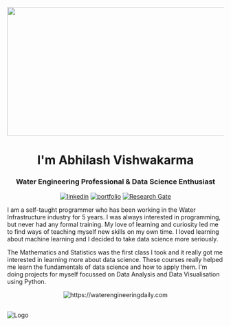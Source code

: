 <div align="center">
  <img src="https://media.giphy.com/media/dWesBcTLavkZuG35MI/giphy.gif" width="600" height="300"/>
</div>


<h1 align="center">I'm Abhilash Vishwakarma</h1>
<h3 align="center">Water Engineering Professional & Data Science Enthusiast</h3>

<div align="center">
  
[![linkedin](https://img.shields.io/badge/linkedin-0A66C2?style=for-the-badge&logo=linkedin&logoColor=white)](https://www.linkedin.com/in/abhilashvishwakarma1)
[![portfolio](https://img.shields.io/badge/Portfolio-100000?style=for-the-badge&logo=github&logoColor=white)](https://abhilashvishwakama.github.io/)
[![Research Gate](https://img.shields.io/badge/Research_Gate-00CCBB.svg?&style=for-the-badge&logo=ResearchGate&logoColor=white)](https://www.researchgate.net/profile/Abhilash-Vishwakarma/)

</div>

I am a self-taught programmer who has been working in the Water Infrastructure industry for 5 years. I was always interested in programming, but never had any formal training. My love of learning and curiosity led me to find ways of teaching myself new skills on my own time. I loved learning about machine learning and I decided to take data science more seriously.

The Mathematics and Statistics was the first class I took and it really got me interested in learning more about data science. These courses really helped me learn the fundamentals of data science and how to apply them. I'm doing projects for myself focussed on Data Analysis and Data Visualisation using Python. 

<div align="center">
  <img src="https://waterengineeringdaily.com/wp-content/uploads/2022/12/waterengineeringdaily-sitelogo@2x.png" alt="https://waterengineeringdaily.com">
</div>


##
![Logo](https://www.netic.dk/wp-content/uploads/2018/11/Line-web-banner-for-artificial-intelligence-1.png)


